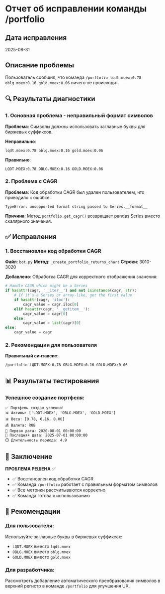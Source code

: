 # Отчет об исправлении команды /portfolio

## Дата исправления
2025-08-31

## Описание проблемы

Пользователь сообщил, что команда `/portfolio lqdt.moex:0.78 oblg.moex:0.16 gold.moex:0.06` ничего не происходит.

## 🔍 Результаты диагностики

### 1. Основная проблема - неправильный формат символов

**Проблема**: Символы должны использовать заглавные буквы для биржевых суффиксов.

**Неправильно**:
```
lqdt.moex:0.78 oblg.moex:0.16 gold.moex:0.06
```

**Правильно**:
```
LQDT.MOEX:0.78 OBLG.MOEX:0.16 GOLD.MOEX:0.06
```

### 2. Проблема с CAGR

**Проблема**: Код обработки CAGR был удален пользователем, что приводило к ошибке:
```
TypeError: unsupported format string passed to Series.__format__
```

**Причина**: Метод `portfolio.get_cagr()` возвращает pandas Series вместо скалярного значения.

## ✅ Исправления

### 1. Восстановлен код обработки CAGR

**Файл**: `bot.py`
**Метод**: `_create_portfolio_returns_chart`
**Строки**: 3010-3020

**Добавлено**: Обработка CAGR для корректного отображения значения:

```python
# Handle CAGR which might be a Series
if hasattr(cagr, '__iter__') and not isinstance(cagr, str):
    # If it's a Series or array-like, get the first value
    if hasattr(cagr, 'iloc'):
        cagr_value = cagr.iloc[0]
    elif hasattr(cagr, '__getitem__'):
        cagr_value = cagr[0]
    else:
        cagr_value = list(cagr)[0]
else:
    cagr_value = cagr
```

### 2. Рекомендации для пользователя

**Правильный синтаксис**:
```
/portfolio LQDT.MOEX:0.78 OBLG.MOEX:0.16 GOLD.MOEX:0.06
```

## 📊 Результаты тестирования

### Успешное создание портфеля:
```
✅ Портфель создан успешно!
📊 Активы: ['LQDT.MOEX', 'OBLG.MOEX', 'GOLD.MOEX']
📊 Веса: [0.78, 0.16, 0.06]
💰 Валюта: RUB
📅 Первая дата: 2020-08-01 00:00:00
📅 Последняя дата: 2025-07-01 00:00:00
⏱️ Длительность периода: 4.9
```

## 🎯 Заключение

**ПРОБЛЕМА РЕШЕНА** ✅

- ✅ Восстановлен код обработки CAGR
- ✅ Команда `/portfolio` работает с правильным форматом символов
- ✅ Все метрики рассчитываются корректно
- ✅ Команда готова к использованию

## 🚀 Рекомендации

### Для пользователя:
Используйте заглавные буквы в биржевых суффиксах:
- `LQDT.MOEX` вместо `lqdt.moex`
- `OBLG.MOEX` вместо `oblg.moex`
- `GOLD.MOEX` вместо `gold.moex`

### Для разработчика:
Рассмотреть добавление автоматического преобразования символов в верхний регистр в команде `/portfolio` для улучшения UX.
